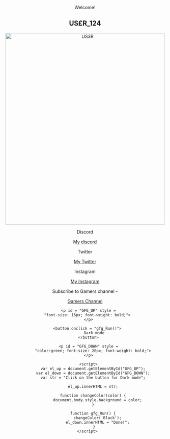 Welcome!

<!DOCTYPE html>
<html>
<body>

<body style = "text-align:center;">

<h2>US£R_124</h2>
<img src="images" alt="US3R" width="500" height="600">
<p>Discord</p>
<a href="https://discord.gg/B3yJcFY">My discord</a>
<p>Twitter</p>
<a href="https://twitter.com/User12418226185">My Twitter</a>
<p>Instagram</p>
<a href="https://www.instagram.com/user124_yt/">My Instagram</a>
<P>Subscribe to Gamers channel -</p>
<a href="https://www.youtube.com/channel/UC851xC5_v-0AsiCuk_MJlHA">Gamers Channel</a>
          
        <p id = "GFG_UP" style = 
            "font-size: 16px; font-weight: bold;">      
        </p> 
          
        <button onclick = "gfg_Run()">  
            Dark mode
        </button> 
          
        <p id = "GFG_DOWN" style = 
            "color:green; font-size: 20px; font-weight: bold;"> 
        </p> 
          
        <script> 
            var el_up = document.getElementById("GFG_UP"); 
            var el_down = document.getElementById("GFG_DOWN"); 
            var str = "Click on the button for Dark mode"; 
          
            el_up.innerHTML = str; 
          
            function changeColor(color) { 
                document.body.style.background = color; 
            } 
              
            function gfg_Run() { 
                changeColor('Black'); 
                el_down.innerHTML = "Done!"; 
            }
        </script>  
</body>
</html>

